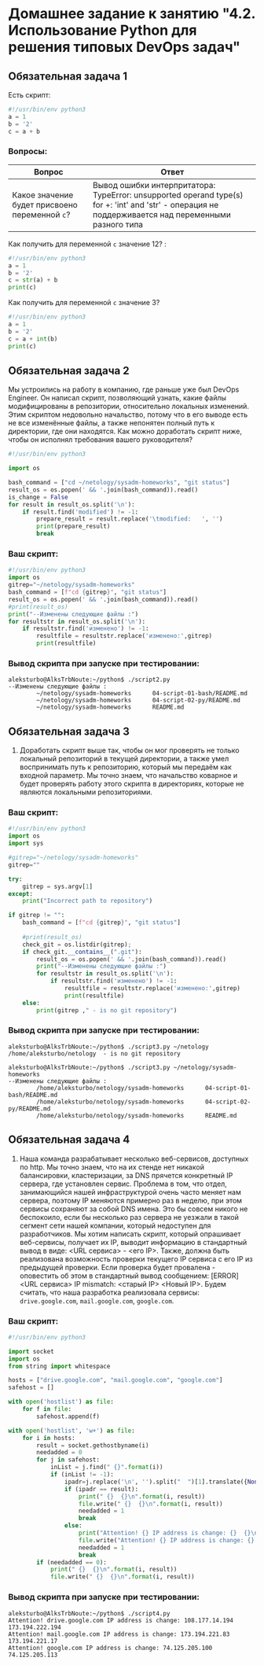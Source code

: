 # Домашнее задание к занятию "4.2. Использование Python для решения типовых DevOps задач"

## Обязательная задача 1

Есть скрипт:
```python
#!/usr/bin/env python3
a = 1
b = '2'
c = a + b
```

### Вопросы:
| Вопрос  | Ответ |
| ------------- | ------------- |
| Какое значение будет присвоено переменной `c`?  | Вывод ошибки интерпритатора: TypeError: unsupported operand type(s) for +: 'int' and 'str' - операция не поддерживается над переменными разного типа  |

Как получить для переменной `c` значение 12? :

```python  
#!/usr/bin/env python3
a = 1
b = '2'
c = str(a) + b
print(c) 
```

Как получить для переменной `c` значение 3? 
```python  
#!/usr/bin/env python3
a = 1
b = '2'
c = a + int(b)
print(c)

```

## Обязательная задача 2
Мы устроились на работу в компанию, где раньше уже был DevOps Engineer. Он написал скрипт, позволяющий узнать, какие файлы модифицированы в репозитории, относительно локальных изменений. Этим скриптом недовольно начальство, потому что в его выводе есть не все изменённые файлы, а также непонятен полный путь к директории, где они находятся. Как можно доработать скрипт ниже, чтобы он исполнял требования вашего руководителя?

```python
#!/usr/bin/env python3

import os

bash_command = ["cd ~/netology/sysadm-homeworks", "git status"]
result_os = os.popen(' && '.join(bash_command)).read()
is_change = False
for result in result_os.split('\n'):
    if result.find('modified') != -1:
        prepare_result = result.replace('\tmodified:   ', '')
        print(prepare_result)
        break
```

### Ваш скрипт:
```python
#!/usr/bin/env python3
import os
gitrep="~/netology/sysadm-homeworks"
bash_command = [f"cd {gitrep}", "git status"]
result_os = os.popen(' && '.join(bash_command)).read()
#print(result_os)
print("--Изменены следующие файлы :")
for resultstr in result_os.split('\n'):
	if resultstr.find('изменено') != -1:
		resultfile = resultstr.replace('изменено:',gitrep)
		print(resultfile)
```

### Вывод скрипта при запуске при тестировании:
```
aleksturbo@AlksTrbNoute:~/python$ ./script2.py
--Изменены следующие файлы :
        ~/netology/sysadm-homeworks      04-script-01-bash/README.md
        ~/netology/sysadm-homeworks      04-script-02-py/README.md
        ~/netology/sysadm-homeworks      README.md
```

## Обязательная задача 3
1. Доработать скрипт выше так, чтобы он мог проверять не только локальный репозиторий в текущей директории, а также умел воспринимать путь к репозиторию, который мы передаём как входной параметр. Мы точно знаем, что начальство коварное и будет проверять работу этого скрипта в директориях, которые не являются локальными репозиториями.

### Ваш скрипт:
```python
#!/usr/bin/env python3
import os
import sys

#gitrep="~/netology/sysadm-homeworks"
gitrep=""

try:
    gitrep = sys.argv[1]
except:
    print("Incorrect path to repository")

if gitrep != "":
	bash_command = [f"cd {gitrep}", "git status"]
	
	#print(result_os)
	check_git = os.listdir(gitrep);
	if check_git.__contains__(".git"):
		result_os = os.popen(' && '.join(bash_command)).read()
		print("--Изменены следующие файлы :")
		for resultstr in result_os.split('\n'):
			if resultstr.find('изменено') != -1:
				resultfile = resultstr.replace('изменено:',gitrep)
				print(resultfile)
	else:
		print(gitrep ," - is no git repository")
```

### Вывод скрипта при запуске при тестировании:
```
aleksturbo@AlksTrbNoute:~/python$ ./script3.py ~/netology
/home/aleksturbo/netology  - is no git repository

aleksturbo@AlksTrbNoute:~/python$ ./script3.py ~/netology/sysadm-homeworks
--Изменены следующие файлы :
        /home/aleksturbo/netology/sysadm-homeworks      04-script-01-bash/README.md
        /home/aleksturbo/netology/sysadm-homeworks      04-script-02-py/README.md
        /home/aleksturbo/netology/sysadm-homeworks      README.md
```

## Обязательная задача 4
1. Наша команда разрабатывает несколько веб-сервисов, доступных по http. Мы точно знаем, что на их стенде нет никакой балансировки, кластеризации, за DNS прячется конкретный IP сервера, где установлен сервис. Проблема в том, что отдел, занимающийся нашей инфраструктурой очень часто меняет нам сервера, поэтому IP меняются примерно раз в неделю, при этом сервисы сохраняют за собой DNS имена. Это бы совсем никого не беспокоило, если бы несколько раз сервера не уезжали в такой сегмент сети нашей компании, который недоступен для разработчиков. Мы хотим написать скрипт, который опрашивает веб-сервисы, получает их IP, выводит информацию в стандартный вывод в виде: <URL сервиса> - <его IP>. Также, должна быть реализована возможность проверки текущего IP сервиса c его IP из предыдущей проверки. Если проверка будет провалена - оповестить об этом в стандартный вывод сообщением: [ERROR] <URL сервиса> IP mismatch: <старый IP> <Новый IP>. Будем считать, что наша разработка реализовала сервисы: `drive.google.com`, `mail.google.com`, `google.com`.

### Ваш скрипт:
```python
#!/usr/bin/env python3

import socket
import os
from string import whitespace

hosts = ["drive.google.com", "mail.google.com", "google.com"]
safehost = []

with open('hostlist') as file:
    for f in file:
        safehost.append(f)

with open('hostlist', 'w+') as file:
    for i in hosts:
        result = socket.gethostbyname(i)
        needadded = 0
        for j in safehost:
            inList = j.find(" {}".format(i))
            if (inList != -1):
                ipadr=j.replace('\n', '').split("  ")[1].translate({None: whitespace})
                if (ipadr == result):
                    print(" {}  {}\n".format(i, result))
                    file.write(" {}  {}\n".format(i, result))
                    needadded = 1
                    break
                else:
                    print("Attention! {} IP address is change: {}  {}\n".format(i, ipadr, result))
                    file.write("Attention! {} IP address is change: {}  {}\n".format(i, ipadr, result))
                    needadded = 1
                    break
        if (needadded == 0):
            print(" {}  {}\n".format(i, result))
            file.write(" {}  {}\n".format(i, result))
```

### Вывод скрипта при запуске при тестировании:
```
aleksturbo@AlksTrbNoute:~/python$ ./script4.py
Attention! drive.google.com IP address is change: 108.177.14.194  173.194.222.194
Attention! mail.google.com IP address is change: 173.194.221.83  173.194.221.17
Attention! google.com IP address is change: 74.125.205.100  74.125.205.113
```
